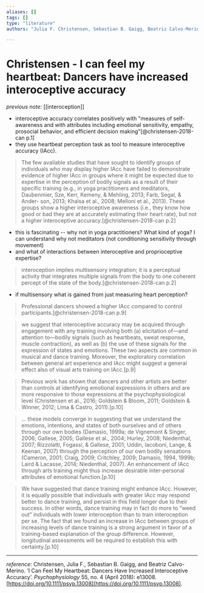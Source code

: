 ```yaml
---
aliases: []
tags: []
type: "literature"
authors: "Julia F. Christensen, Sebastian B. Gaigg, Beatriz Calvo-Merino"

---
```


#  Christensen - I can feel my heartbeat: Dancers have increased interoceptive accuracy

_previous note:_ [[interoception]]

- interoceptive accuracy correlates positively with "measures of self-awareness and with attributes including emotional sensitivity, empathy, prosocial behavior, and efficient decision making"[@christensen-2018-can p.1]
- they use heartbeat perception task as tool to measure interoceptive accuracy (IAcc). 

> The few available studies that have sought to identify groups of individuals who may display higher IAcc have failed to demonstrate evidence of higher IAcc in groups where it might be expected due to expertise in the perception of bodily signals as a result of their specific training (e.g., in yoga practitioners and meditators, Daubenmier, Sze, Kerr, Kemeny, & Mehling, 2013; Farb, Segal, & Ander- son, 2013; Khalsa et al., 2008; Melloni et al., 2013). These groups show a higher interoceptive awareness (i.e., they know how good or bad they are at accurately estimating their heart rate), but not a higher interoceptive accuracy.[@christensen-2018-can p.2]

- this is fascinating -- why not in yoga practitioners? What kind of yoga? I can understand why not meditators (not conditioning sensitivity through movement)
- and what of interactions between interoceptive and proprioceptive expertise?

> interoception implies multisensory integration; it is a perceptual activity that integrates multiple signals from the body to one coherent percept of the state of the body.[@christensen-2018-can p.2]

- if multisensory what is gained from just measuring heart perception?

> Professional dancers showed a higher IAcc compared to control participants.[@christensen-2018-can p.9]

> we suggest that interoceptive accuracy may be acquired through engagement with any training involving both (a) elicitation of—and attention to—bodily signals (such as heartbeats, sweat response, muscle contraction), as well as (b) the use of these signals for the expression of states and emotions. These two aspects are common in musical and dance training. Moreover, the exploratory correlation between general art experience and IAcc might suggest a general effect also of visual arts training on IAcc.[p.9]

> Previous work has shown that dancers and other artists are better than controls at identifying emotional expressions in others and are more responsive to those expressions at the psychophysiological level (Christensen et al., 2016; Goldstein & Bloom, 2011; Goldstein & Winner, 2012; Lima & Castro, 2011).[p.10] 

> ... these models converge in suggesting that we understand the emotions, intentions, and states of both ourselves and of others through our own bodies (Damasio, 1999a; de Vignemont & Singer, 2006; Gallese, 2005; Gallese et al., 2004; Hurley, 2008; Niedenthal, 2007; Rizzolatti, Fogassi, & Gallese, 2001; Uddin, Iacoboni, Lange, & Keenan, 2007) through the perception of our own bodily sensations (Cameron, 2001; Craig, 2009; Critchley, 2009; Damasio, 1994, 1999b; Laird & Lacasse, 2014; Niedenthal, 2007). An enhancement of IAcc through arts training might thus increase desirable inter-personal attributes of emotional function.[p.10]

> We have suggested that dance training might enhance IAcc. However, it is equally possible that individuals with greater IAcc may respond better to dance training, and persist in this field longer due to their success. In other words, dance training may in fact do more to “weed out” individuals with lower interoception than to train interoception per se. The fact that we found an increase in IAcc between groups of increasing levels of dance training is a strong argument in favor of a training-based explanation of the group difference. However, longitudinal assessments will be required to establish this with certainty.[p.10]

---

_reference:_ Christensen, Julia F., Sebastian B. Gaigg, and Beatriz Calvo-Merino. ‘I Can Feel My Heartbeat: Dancers Have Increased Interoceptive Accuracy’. _Psychophysiology_ 55, no. 4 (April 2018): e13008. [https://doi.org/10.1111/psyp.13008](https://doi.org/10.1111/psyp.13008).